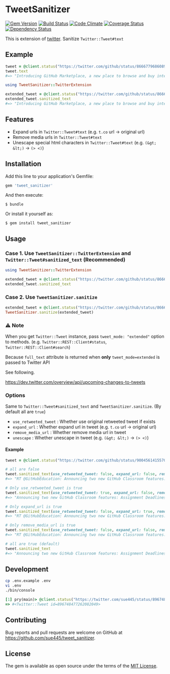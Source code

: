 # TweetSanitizer
[![Gem Version](https://badge.fury.io/rb/tweet_sanitizer.svg)](https://badge.fury.io/rb/tweet_sanitizer)
[![Build Status](https://travis-ci.org/sue445/tweet_sanitizer.svg?branch=master)](https://travis-ci.org/sue445/tweet_sanitizer)
[![Code Climate](https://codeclimate.com/github/sue445/tweet_sanitizer.png)](https://codeclimate.com/github/sue445/tweet_sanitizer)
[![Coverage Status](https://coveralls.io/repos/github/sue445/tweet_sanitizer/badge.svg?branch=master)](https://coveralls.io/github/sue445/tweet_sanitizer?branch=master)
[![Dependency Status](https://gemnasium.com/badges/github.com/sue445/tweet_sanitizer.svg)](https://gemnasium.com/github.com/sue445/tweet_sanitizer)

This is extension of [twitter](https://github.com/sferik/twitter). Sanitize `Twitter::Tweet#text`

## Example
```ruby
tweet = @client.status("https://twitter.com/github/status/866677968608927744")
tweet.text
#=> "Introducing GitHub Marketplace, a new place to browse and buy integrations using your GitHub account.… https://t.co/dK0Tmcmm72"
```

```ruby
using TweetSanitizer::TwitterExtension

extended_tweet = @client.status("https://twitter.com/github/status/866677968608927744", tweet_mode: "extended")
extended_tweet.sanitized_text
#=> "Introducing GitHub Marketplace, a new place to browse and buy integrations using your GitHub account. https://github.com/blog/2359-introducing-github-marketplace-and-more-tools-to-customize-your-workflow"
```

## Features
* Expand urls in `Twitter::Tweet#text` (e.g. `t.co` url -> original url)
* Remove media urls in `Twitter::Tweet#text`
* Unescape special html characters in `Twitter::Tweet#text` (e.g. `(&gt; &lt;)` -> `(> <)`)

## Installation

Add this line to your application's Gemfile:

```ruby
gem 'tweet_sanitizer'
```

And then execute:

    $ bundle

Or install it yourself as:

    $ gem install tweet_sanitizer

## Usage
### Case 1. Use `TweetSanitizer::TwitterExtension` and `Twitter::Tweet#sanitized_text` (Recommended)
```ruby
using TweetSanitizer::TwitterExtension

extended_tweet = @client.status("https://twitter.com/github/status/866677968608927744", tweet_mode: "extended")
extended_tweet.sanitized_text
```

### Case 2. Use `TweetSanitizer.sanitize`
```ruby
extended_tweet = @client.status("https://twitter.com/github/status/866677968608927744", tweet_mode: "extended")
TweetSanitizer.sanitize(extended_tweet)
```

### :warning: Note
When you get `Twitter::Tweet` instance, pass `tweet_mode: "extended"` option to methods. (e.g. `Twitter::REST::Client#status`, `Twitter::REST::Client#search`)

Because `full_text` attribute is returned when **only** `tweet_mode=extended` is passed to Twitter API

See following.

https://dev.twitter.com/overview/api/upcoming-changes-to-tweets

### Options
Same to `Twitter::Tweet#sanitized_text` and `TweetSanitizer.sanitize`. (By default all are `true`)

* `use_retweeted_tweet` : Whether use original retweeted tweet if exists
* `expand_url` : Whether expand url in tweet (e.g. `t.co` url -> original url)
* `remove_media_url` : Whether remove media url in tweet
* `unescape` : Whether unescape in tweet (e.g. `(&gt; &lt;)` -> `(> <)`)

#### Example

```ruby
tweet = @client.status("https://twitter.com/github/status/900456141557080065", tweet_mode: "extended")

# all are false
tweet.sanitized_text(use_retweeted_tweet: false, expand_url: false, remove_media_url: false, unescape: false)
#=> "RT @GitHubEducation: Announcing two new GitHub Classroom features: Assignment Deadlines and Class Rosters: https://t.co/bNiJnlps5e https://…"

# Only use_retweeted_tweet is true
tweet.sanitized_text(use_retweeted_tweet: true, expand_url: false, remove_media_url: false, unescape: false)
#=> "Announcing two new GitHub Classroom features: Assignment Deadlines and Class Rosters: https://t.co/bNiJnlps5e https://t.co/C02G05tUvu"

# Only expand_url is true
tweet.sanitized_text(use_retweeted_tweet: false, expand_url: true, remove_media_url: false, unescape: false)
#=> "RT @GitHubEducation: Announcing two new GitHub Classroom features: Assignment Deadlines and Class Rosters: https://github.com/blog/2418-github-classroom-now-supports-deadlines-and-class-rosters https://…"

# Only remove_media_url is true
tweet.sanitized_text(use_retweeted_tweet: false, expand_url: false, remove_media_url: true, unescape: false)
#=> "RT @GitHubEducation: Announcing two new GitHub Classroom features: Assignment Deadlines and Class Rosters: https://t.co/bNiJnlps5e https://…"

# all are true (default)
tweet.sanitized_text
#=> "Announcing two new GitHub Classroom features: Assignment Deadlines and Class Rosters: https://github.com/blog/2418-github-classroom-now-supports-deadlines-and-class-rosters"
```

## Development

```bash
cp .env.example .env
vi .env
./bin/console
```

```ruby
[1] pry(main)> @client.status("https://twitter.com/sue445/status/896748477262082049", tweet_mode: "extended")
=> #<Twitter::Tweet id=896748477262082049>
```

## Contributing

Bug reports and pull requests are welcome on GitHub at https://github.com/sue445/tweet_sanitizer.

## License

The gem is available as open source under the terms of the [MIT License](http://opensource.org/licenses/MIT).
